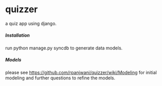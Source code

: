 # quizzer
a quiz app using django.

##### Installation

run python manage.py syncdb to generate data models.

##### Models
please see https://github.com/rpanjwani/quizzer/wiki/Modeling for initial modeling and further questions to refine the models.


